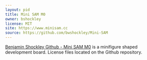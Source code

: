 ```yaml
---
layout: pid
title: Mini SAM M0
owner: bshockley
license: MIT
site: https://www.minisam.cc
source: https://github.com/bwshockley/Mini-SAM
---
```

[Benjamin Shockley Github - Mini SAM M0](https://github.com/bwshockley/Mini-SAM) is a minifigure shaped development board.  License files located on the Github repository.
